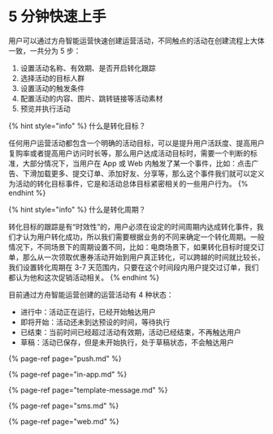 # 5 分钟快速上手

用户可以通过方舟智能运营快速创建运营活动，不同触点的活动在创建流程上大体一致，一共分为 5 步：

1. 设置活动名称、有效期、是否开启转化跟踪
2. 选择活动的目标人群
3. 设置活动的触发条件
4. 配置活动的内容、图片、跳转链接等活动素材
5. 预览并执行活动

{% hint style="info" %}
什么是转化目标？

任何用户运营活动都包含一个明确的活动目标，可以是提升用户活跃度、提高用户复购率或者提高用户访问时长等，那么用户达成活动目标时，需要一个判断的标准，大部分情况下，当用户在 App 或 Web 内触发了某一个事件，比如：点击广告、下滑加载更多、提交订单、添加好友、分享等，那么这个事件我们就可以定义为活动的转化目标事件，它是和活动总体目标紧密相关的一些用户行为。
{% endhint %}

{% hint style="info" %}
什么是转化周期？

转化目标的跟踪是有“时效性”的，用户必须在设定的时间周期内达成转化事件，我们才认为用户转化成功，所以我们需要根据业务的不同来确定一个转化周期。一般情况下，不同场景下的周期设置不同，比如：电商场景下，如果转化目标时提交订单，那么从一次领取优惠券活动开始到用户真正转化，可以跨越的时间就比较长，我们设置转化周期在 3-7 天范围内，只要在这个时间段内用户提交过订单，我们都认为他和这次促销活动相关。
{% endhint %}

目前通过方舟智能运营创建的运营活动有 4 种状态：

* 进行中：活动正在运行，已经开始触达用户
* 即将开始：活动还未到达预设的时间，等待执行
* 已结束：当前时间已经超过活动有效期，活动已经结束，不再触达用户
* 草稿：活动已保存，但是未开始执行，处于草稿状态，不会触达用户

{% page-ref page="push.md" %}

{% page-ref page="in-app.md" %}

{% page-ref page="template-message.md" %}

{% page-ref page="sms.md" %}

{% page-ref page="web.md" %}



